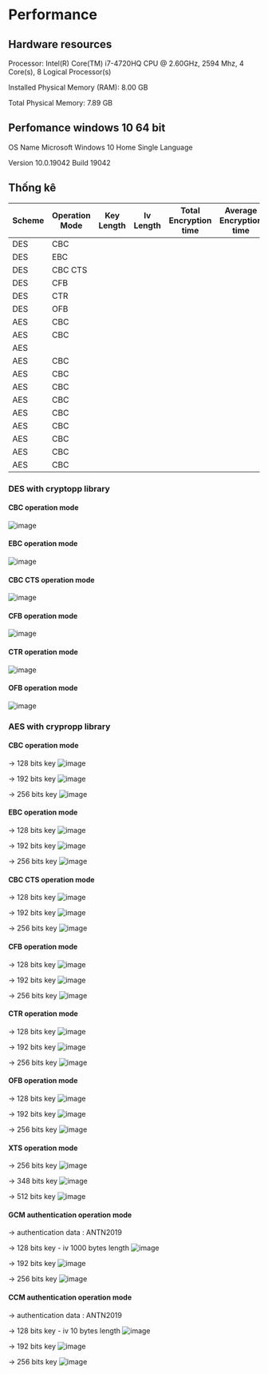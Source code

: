 # Performance

## Hardware resources

Processor:	Intel(R) Core(TM) i7-4720HQ CPU @ 2.60GHz, 2594 Mhz, 4 Core(s), 8 Logical Processor(s)

Installed Physical Memory (RAM):	8.00 GB

Total Physical Memory:	7.89 GB


## Perfomance windows 10 64 bit

OS Name	Microsoft Windows 10 Home Single Language

Version	10.0.19042 Build 19042

## Thống kê
| Scheme | Operation Mode | Key Length | Iv Length | Total Encryption time | Average Encryption time | Total Decryption time | Average Decryption Time |
| ------    | -------------- | ---------- | ---------- | --------------------- | ----------------------- | -------------------- | ---------------------- |
| DES | CBC | | | | | | |
| DES | EBC | | | | | | |
| DES | CBC CTS | | | | | | |
| DES | CFB | | | | | | |
| DES | CTR | | | | | | |
| DES | OFB | | | | | | |
| AES | CBC | | | | | | |
| AES | CBC | | | | | | |
| AES |     | | | | | | |
| AES | CBC | | | | | | |
| AES | CBC | | | | | | |
| AES | CBC | | | | | | |
| AES | CBC | | | | | | |
| AES | CBC | | | | | | |
| AES | CBC | | | | | | |
| AES | CBC | | | | | | |
| AES | CBC | | | | | | |
| AES | CBC | | | | | | |

### DES with cryptopp library

#### CBC operation mode
![image](https://user-images.githubusercontent.com/31529599/120057225-a78cfa80-c06b-11eb-8951-ff2cd99ffc7d.png)


#### EBC operation mode
![image](https://user-images.githubusercontent.com/31529599/120057255-ea4ed280-c06b-11eb-8c76-99fce400cd1e.png)

#### CBC CTS operation mode
![image](https://user-images.githubusercontent.com/31529599/120057261-005c9300-c06c-11eb-94ae-18474e091b68.png)

#### CFB operation mode
![image](https://user-images.githubusercontent.com/31529599/120057301-3bf75d00-c06c-11eb-81ed-4005c5e7b191.png)

#### CTR operation mode
![image](https://user-images.githubusercontent.com/31529599/120057318-516c8700-c06c-11eb-83f4-0dc841044c7a.png)

#### OFB operation mode
![image](https://user-images.githubusercontent.com/31529599/120057328-5e897600-c06c-11eb-9f93-902a2828b4b7.png)


### AES with crypropp library

#### CBC operation mode
-> 128 bits key
![image](https://user-images.githubusercontent.com/31529599/120057373-ca6bde80-c06c-11eb-876b-f11095c91dc9.png)

-> 192 bits key
![image](https://user-images.githubusercontent.com/31529599/120057410-f9825000-c06c-11eb-803f-73b8cab0fc61.png)

-> 256 bits key
![image](https://user-images.githubusercontent.com/31529599/120057416-0c952000-c06d-11eb-92c8-f2a90204cb2f.png)


#### EBC operation mode
-> 128 bits key
![image](https://user-images.githubusercontent.com/31529599/120057438-38b0a100-c06d-11eb-95f0-3d0a6b2b2421.png)

-> 192 bits key
![image](https://user-images.githubusercontent.com/31529599/120057463-7281a780-c06d-11eb-82ea-074df5e899ed.png)

-> 256 bits key
![image](https://user-images.githubusercontent.com/31529599/120057480-a9f05400-c06d-11eb-890f-8396b2f94f92.png)



#### CBC CTS operation mode
-> 128 bits key
![image](https://user-images.githubusercontent.com/31529599/120057492-c1c7d800-c06d-11eb-8af5-10fcf189fe62.png)


-> 192 bits key
![image](https://user-images.githubusercontent.com/31529599/120057497-d4daa800-c06d-11eb-9f35-e3fb7e70fcef.png)


-> 256 bits key
![image](https://user-images.githubusercontent.com/31529599/120057509-e623b480-c06d-11eb-96d9-427910d7297f.png)


#### CFB operation mode
-> 128 bits key
![image](https://user-images.githubusercontent.com/31529599/120057524-005d9280-c06e-11eb-8864-8c9d64e50255.png)

-> 192 bits key
![image](https://user-images.githubusercontent.com/31529599/120057547-15d2bc80-c06e-11eb-901e-92f873a2e015.png)

-> 256 bits key
![image](https://user-images.githubusercontent.com/31529599/120057554-25ea9c00-c06e-11eb-9639-7e61732ce3d2.png)


#### CTR operation mode
-> 128 bits key
![image](https://user-images.githubusercontent.com/31529599/120057562-3ac72f80-c06e-11eb-8a31-07dae2b63b5a.png)

-> 192 bits key
![image](https://user-images.githubusercontent.com/31529599/120057578-503c5980-c06e-11eb-997d-06541bccc287.png)

-> 256 bits key
![image](https://user-images.githubusercontent.com/31529599/120057592-63e7c000-c06e-11eb-8659-5ff0d86d1d7b.png)


#### OFB operation mode
-> 128 bits key
![image](https://user-images.githubusercontent.com/31529599/120057685-38190a00-c06f-11eb-97a9-52a94d22f59b.png)

-> 192 bits key
![image](https://user-images.githubusercontent.com/31529599/120057693-436c3580-c06f-11eb-8e54-f5d22cfcada3.png)

-> 256 bits key
![image](https://user-images.githubusercontent.com/31529599/120057703-57179c00-c06f-11eb-981e-a0d044fdf1a8.png)



#### XTS operation mode
-> 256 bits key
![image](https://user-images.githubusercontent.com/31529599/120057725-8a5a2b00-c06f-11eb-806a-3efeab4da248.png)

-> 348 bits key
![image](https://user-images.githubusercontent.com/31529599/120057728-9645ed00-c06f-11eb-9d40-82245fab80bf.png)

-> 512 bits key
![image](https://user-images.githubusercontent.com/31529599/120057736-a5c53600-c06f-11eb-856f-94cde3a96d17.png)



#### GCM authentication operation mode
-> authentication data : ANTN2019

-> 128 bits key - iv 1000 bytes length
![image](https://user-images.githubusercontent.com/31529599/120057822-782cbc80-c070-11eb-82d9-534190ae8132.png)

-> 192 bits key
![image](https://user-images.githubusercontent.com/31529599/120057835-8e3a7d00-c070-11eb-873e-a533b7e7d759.png)

-> 256 bits key
![image](https://user-images.githubusercontent.com/31529599/120057842-a3171080-c070-11eb-9281-b41021bab535.png)



#### CCM authentication operation mode
-> authentication data : ANTN2019

-> 128 bits key - iv 10 bytes length
![image](https://user-images.githubusercontent.com/31529599/120057852-b88c3a80-c070-11eb-8d1b-7d394ec5e134.png)

-> 192 bits key
![image](https://user-images.githubusercontent.com/31529599/120057879-dfe30780-c070-11eb-8e52-8819e751180c.png)


-> 256 bits key
![image](https://user-images.githubusercontent.com/31529599/120057882-effae700-c070-11eb-973c-808634ec953b.png)


